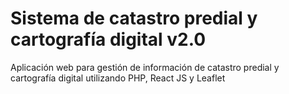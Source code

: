 # Sistema de catastro predial y cartografía digital v2.0

Aplicación web para gestión de información de catastro predial y cartografía digital
utilizando PHP, React JS y Leaflet